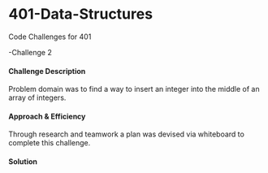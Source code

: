 # 401-Data-Structures
Code Challenges for 401

-Challenge 2

#### Challenge Description
Problem domain was to find a way to insert an integer into the middle of an array of integers.

#### Approach & Efficiency
Through research and teamwork a plan was devised via whiteboard to complete this challenge.

#### Solution

